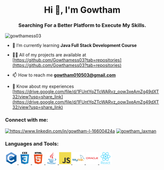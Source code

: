 <h1 align="center">Hi 👋, I'm Gowtham</h1>
<h3 align="center">Searching For a Better Platform to Execute My Skills.</h3>

<p align="left"> <img src="https://komarev.com/ghpvc/?username=gowthamess03&label=Profile%20views&color=0e75b6&style=flat" alt="gowthamess03" /> </p>

- 🌱 I’m currently learning **Java Full Stack Development Course**

- 👨‍💻 All of my projects are available at [https://github.com/Gowthamess03?tab=repositories](https://github.com/Gowthamess03?tab=repositories)

- 📫 How to reach me **gowtham010503@gmail.com**

- 📄 Know about my experiences [https://drive.google.com/file/d/1FUntYqZTcWARvz_oow3xeAmZg49dXT32/view?usp=share_link](https://drive.google.com/file/d/1FUntYqZTcWARvz_oow3xeAmZg49dXT32/view?usp=share_link)



<h3 align="left">Connect with me:</h3>
<p align="left">
<a href="https://linkedin.com/in/https://www.linkedin.com/in/gowtham-l-16600424a" target="blank"><img align="center" src="https://raw.githubusercontent.com/rahuldkjain/github-profile-readme-generator/master/src/images/icons/Social/linked-in-alt.svg" alt="https://www.linkedin.com/in/gowtham-l-16600424a" height="30" width="40" /></a>
<a href="https://instagram.com/gowtham_laxman" target="blank"><img align="center" src="https://raw.githubusercontent.com/rahuldkjain/github-profile-readme-generator/master/src/images/icons/Social/instagram.svg" alt="gowtham_laxman" height="30" width="40" /></a>
</p>

<h3 align="left">Languages and Tools:</h3>
<p align="left"> <a href="https://www.cprogramming.com/" target="_blank" rel="noreferrer"> <img src="https://raw.githubusercontent.com/devicons/devicon/master/icons/c/c-original.svg" alt="c" width="40" height="40"/> </a> <a href="https://www.w3schools.com/css/" target="_blank" rel="noreferrer"> <img src="https://raw.githubusercontent.com/devicons/devicon/master/icons/css3/css3-original-wordmark.svg" alt="css3" width="40" height="40"/> </a> <a href="https://www.w3.org/html/" target="_blank" rel="noreferrer"> <img src="https://raw.githubusercontent.com/devicons/devicon/master/icons/html5/html5-original-wordmark.svg" alt="html5" width="40" height="40"/> </a> <a href="https://www.java.com" target="_blank" rel="noreferrer"> <img src="https://raw.githubusercontent.com/devicons/devicon/master/icons/java/java-original.svg" alt="java" width="40" height="40"/> </a> <a href="https://developer.mozilla.org/en-US/docs/Web/JavaScript" target="_blank" rel="noreferrer"> <img src="https://raw.githubusercontent.com/devicons/devicon/master/icons/javascript/javascript-original.svg" alt="javascript" width="40" height="40"/> </a> <a href="https://www.mysql.com/" target="_blank" rel="noreferrer"> <img src="https://raw.githubusercontent.com/devicons/devicon/master/icons/mysql/mysql-original-wordmark.svg" alt="mysql" width="40" height="40"/> </a> <a href="https://www.oracle.com/" target="_blank" rel="noreferrer"> <img src="https://raw.githubusercontent.com/devicons/devicon/master/icons/oracle/oracle-original.svg" alt="oracle" width="40" height="40"/> </a> <a href="https://reactjs.org/" target="_blank" rel="noreferrer"> <img src="https://raw.githubusercontent.com/devicons/devicon/master/icons/react/react-original-wordmark.svg" alt="react" width="40" height="40"/> </a> </p>
